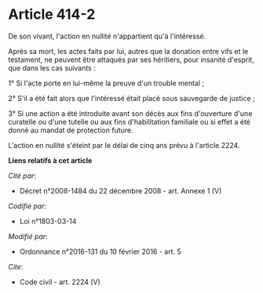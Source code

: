 # Article 414-2

De son vivant, l'action en nullité n'appartient qu'à l'intéressé. 

Après sa mort, les actes faits par lui, autres que la donation entre vifs et le testament, ne peuvent être attaqués par ses
héritiers, pour insanité d'esprit, que dans les cas suivants : 

1° Si l'acte porte en lui-même la preuve d'un trouble mental ; 

2° S'il a été fait alors que l'intéressé était placé sous sauvegarde de justice ; 

3° Si une action a été introduite avant son décès aux fins d'ouverture d'une curatelle ou d'une tutelle ou aux fins
d'habilitation familiale ou si effet a été donné au mandat de protection future. 

L'action en nullité s'éteint par le délai de cinq ans prévu à l'article 2224.

**Liens relatifs à cet article**

_Cité par_:

  - Décret n°2008-1484 du 22 décembre 2008 - art. Annexe 1 (V)

_Codifié par_:

  - Loi n°1803-03-14

_Modifié par_:

  - Ordonnance n°2016-131 du 10 février 2016 - art. 5

_Cite_:

  - Code civil - art. 2224 (V)
